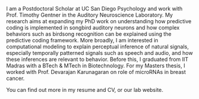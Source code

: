 I am a Postdoctoral Scholar at UC San Diego Psychology and work with Prof. Timothy Gentner in the Auditory Neuroscience Laboratory. My research aims at expanding my PhD work on understanding how predictive coding is implemented in songbird auditory neurons and how complex behaviors such as birdsong recognition can be explained using the predictive coding framework. More broadly, I am interested in computational modeling to explain perceptual inference of natural signals, especially temporally patterned signals such as speech and audio, and how these inferences are relevant to behavior. 
Before this, I graduated from IIT Madras with a BTech & MTech in Biotechnology. For my Masters thesis, I worked with Prof. Devarajan Karunagaran on role of microRNAs in breast cancer.

You can find out more in my resume and CV, or our lab website.

